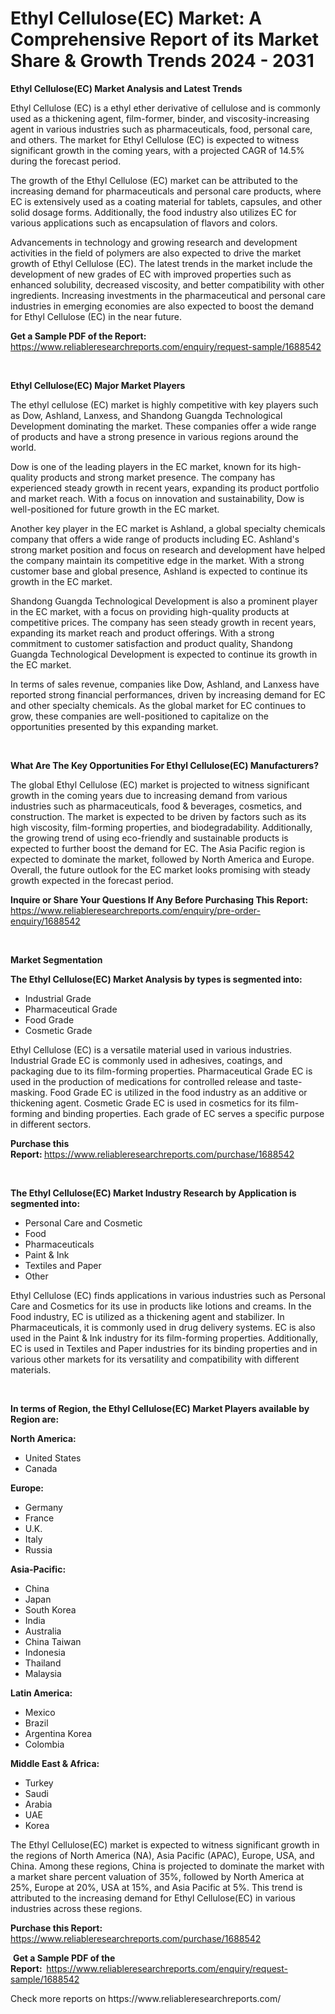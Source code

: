 <p><h1>Ethyl Cellulose(EC) Market: A Comprehensive Report of its Market Share & Growth Trends 2024 - 2031</h1></p><p><strong>Ethyl Cellulose(EC) Market Analysis and Latest Trends</strong></p>
<p><p>Ethyl Cellulose (EC) is a ethyl ether derivative of cellulose and is commonly used as a thickening agent, film-former, binder, and viscosity-increasing agent in various industries such as pharmaceuticals, food, personal care, and others. The market for Ethyl Cellulose (EC) is expected to witness significant growth in the coming years, with a projected CAGR of 14.5% during the forecast period. </p><p>The growth of the Ethyl Cellulose (EC) market can be attributed to the increasing demand for pharmaceuticals and personal care products, where EC is extensively used as a coating material for tablets, capsules, and other solid dosage forms. Additionally, the food industry also utilizes EC for various applications such as encapsulation of flavors and colors. </p><p>Advancements in technology and growing research and development activities in the field of polymers are also expected to drive the market growth of Ethyl Cellulose (EC). The latest trends in the market include the development of new grades of EC with improved properties such as enhanced solubility, decreased viscosity, and better compatibility with other ingredients. Increasing investments in the pharmaceutical and personal care industries in emerging economies are also expected to boost the demand for Ethyl Cellulose (EC) in the near future.</p></p>
<p><strong>Get a Sample PDF of the Report:&nbsp;</strong> <a href="https://www.reliableresearchreports.com/enquiry/request-sample/1688542">https://www.reliableresearchreports.com/enquiry/request-sample/1688542</a></p>
<p>&nbsp;</p>
<p><strong>Ethyl Cellulose(EC) Major Market Players</strong></p>
<p><p>The ethyl cellulose (EC) market is highly competitive with key players such as Dow, Ashland, Lanxess, and Shandong Guangda Technological Development dominating the market. These companies offer a wide range of products and have a strong presence in various regions around the world.</p><p>Dow is one of the leading players in the EC market, known for its high-quality products and strong market presence. The company has experienced steady growth in recent years, expanding its product portfolio and market reach. With a focus on innovation and sustainability, Dow is well-positioned for future growth in the EC market.</p><p>Another key player in the EC market is Ashland, a global specialty chemicals company that offers a wide range of products including EC. Ashland's strong market position and focus on research and development have helped the company maintain its competitive edge in the market. With a strong customer base and global presence, Ashland is expected to continue its growth in the EC market.</p><p>Shandong Guangda Technological Development is also a prominent player in the EC market, with a focus on providing high-quality products at competitive prices. The company has seen steady growth in recent years, expanding its market reach and product offerings. With a strong commitment to customer satisfaction and product quality, Shandong Guangda Technological Development is expected to continue its growth in the EC market.</p><p>In terms of sales revenue, companies like Dow, Ashland, and Lanxess have reported strong financial performances, driven by increasing demand for EC and other specialty chemicals. As the global market for EC continues to grow, these companies are well-positioned to capitalize on the opportunities presented by this expanding market.</p></p>
<p>&nbsp;</p>
<p><strong>What Are The Key Opportunities For Ethyl Cellulose(EC) Manufacturers?</strong></p>
<p><p>The global Ethyl Cellulose (EC) market is projected to witness significant growth in the coming years due to increasing demand from various industries such as pharmaceuticals, food & beverages, cosmetics, and construction. The market is expected to be driven by factors such as its high viscosity, film-forming properties, and biodegradability. Additionally, the growing trend of using eco-friendly and sustainable products is expected to further boost the demand for EC. The Asia Pacific region is expected to dominate the market, followed by North America and Europe. Overall, the future outlook for the EC market looks promising with steady growth expected in the forecast period.</p></p>
<p><strong>Inquire or Share Your Questions If Any Before Purchasing This Report:</strong> <a href="https://www.reliableresearchreports.com/enquiry/pre-order-enquiry/1688542">https://www.reliableresearchreports.com/enquiry/pre-order-enquiry/1688542</a></p>
<p>&nbsp;</p>
<p><strong>Market Segmentation</strong></p>
<p><strong>The Ethyl Cellulose(EC) Market Analysis by types is segmented into:</strong></p>
<p><ul><li>Industrial Grade</li><li>Pharmaceutical Grade</li><li>Food Grade</li><li>Cosmetic Grade</li></ul></p>
<p><p>Ethyl Cellulose (EC) is a versatile material used in various industries. Industrial Grade EC is commonly used in adhesives, coatings, and packaging due to its film-forming properties. Pharmaceutical Grade EC is used in the production of medications for controlled release and taste-masking. Food Grade EC is utilized in the food industry as an additive or thickening agent. Cosmetic Grade EC is used in cosmetics for its film-forming and binding properties. Each grade of EC serves a specific purpose in different sectors.</p></p>
<p><strong>Purchase this Report:&nbsp;</strong><a href="https://www.reliableresearchreports.com/purchase/1688542">https://www.reliableresearchreports.com/purchase/1688542</a></p>
<p>&nbsp;</p>
<p><strong>The Ethyl Cellulose(EC) Market Industry Research by Application is segmented into:</strong></p>
<p><ul><li>Personal Care and Cosmetic</li><li>Food</li><li>Pharmaceuticals</li><li>Paint & Ink</li><li>Textiles and Paper</li><li>Other</li></ul></p>
<p><p>Ethyl Cellulose (EC) finds applications in various industries such as Personal Care and Cosmetics for its use in products like lotions and creams. In the Food industry, EC is utilized as a thickening agent and stabilizer. In Pharmaceuticals, it is commonly used in drug delivery systems. EC is also used in the Paint & Ink industry for its film-forming properties. Additionally, EC is used in Textiles and Paper industries for its binding properties and in various other markets for its versatility and compatibility with different materials.</p></p>
<p>&nbsp;</p>
<p><strong>In terms of Region, the Ethyl Cellulose(EC) Market Players available by Region are:</strong></p>
<p>
    <p> <strong> North America: </strong>
        <ul>
            <li>United States</li>
            <li>Canada</li>
        </ul>
        </p> 
    <p> <strong> Europe: </strong>
        <ul>
            <li>Germany</li>
            <li>France</li>
            <li>U.K.</li>
            <li>Italy</li>
            <li>Russia</li>
        </ul>
        </p> 
    <p> <strong> Asia-Pacific: </strong>
        <ul>
            <li>China</li>
            <li>Japan</li>
            <li>South Korea</li>
            <li>India</li>
            <li>Australia</li>
            <li>China Taiwan</li>
            <li>Indonesia</li>
            <li>Thailand</li>
            <li>Malaysia</li>
        </ul>
        </p> 
    <p> <strong> Latin America: </strong>
        <ul>
            <li>Mexico</li>
            <li>Brazil</li>
            <li>Argentina Korea</li>
            <li>Colombia</li>
        </ul>
        </p> 
    <p> <strong> Middle East & Africa: </strong>
        <ul>
            <li>Turkey</li>
            <li>Saudi</li>
            <li>Arabia</li>
            <li>UAE</li>
            <li>Korea</li>
        </ul>
    </p>
    </p>
<p><p>The Ethyl Cellulose(EC) market is expected to witness significant growth in the regions of North America (NA), Asia Pacific (APAC), Europe, USA, and China. Among these regions, China is projected to dominate the market with a market share percent valuation of 35%, followed by North America at 25%, Europe at 20%, USA at 15%, and Asia Pacific at 5%. This trend is attributed to the increasing demand for Ethyl Cellulose(EC) in various industries across these regions.</p></p>
<p><strong>Purchase this Report: </strong><a href="https://www.reliableresearchreports.com/purchase/1688542">https://www.reliableresearchreports.com/purchase/1688542</a></p>
<p>&nbsp;<strong>Get a Sample PDF of the Report:&nbsp;&nbsp;</strong><a href="https://www.reliableresearchreports.com/enquiry/request-sample/1688542">https://www.reliableresearchreports.com/enquiry/request-sample/1688542</a></p>
<p><strong></strong></p>
<p>Check more reports on https://www.reliableresearchreports.com/</p>